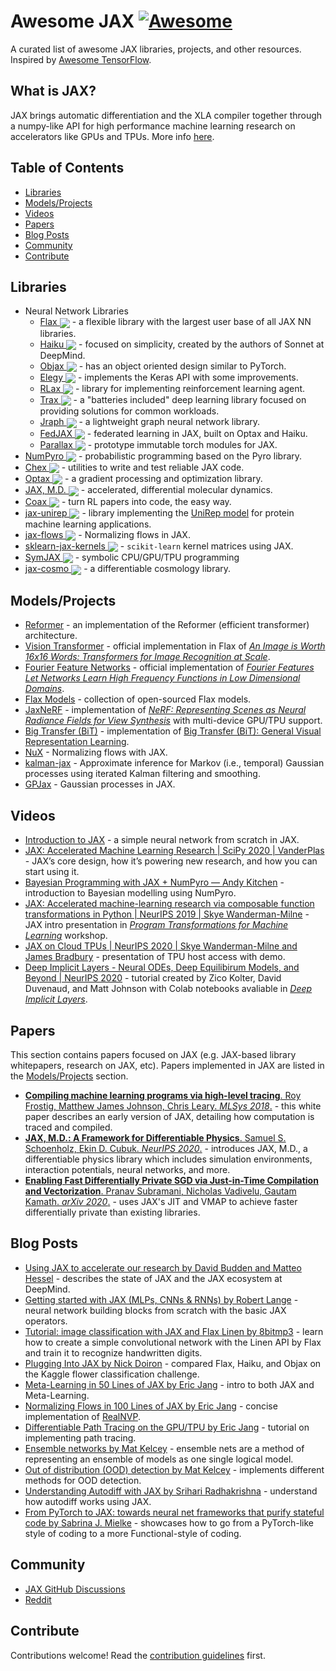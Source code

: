 # Awesome JAX [![Awesome](https://awesome.re/badge.svg)](https://awesome.re)

A curated list of awesome JAX libraries, projects, and other resources. Inspired by [Awesome TensorFlow](https://github.com/jtoy/awesome-tensorflow).

## What is JAX?

JAX brings automatic differentiation and the XLA compiler together through a numpy-like API for high performance machine learning research on accelerators like GPUs and TPUs. More info [here](https://github.com/google/jax).


## Table of Contents

- [Libraries](#libraries)
- [Models/Projects](#projects)
- [Videos](#videos)
- [Papers](#papers)
- [Blog Posts](#posts)
- [Community](#community)
- [Contribute](#contribute)

<a name="libraries" />

## Libraries

- Neural Network Libraries
    - [Flax <img src="https://img.shields.io/github/stars/google/flax?style=social" align="center">](https://github.com/google/flax) - a flexible library with the largest user base of all JAX NN libraries.
    - [Haiku <img src="https://img.shields.io/github/stars/deepmind/dm-haiku?style=social" align="center">](https://github.com/deepmind/dm-haiku) - focused on simplicity, created by the authors of Sonnet at DeepMind.
    - [Objax <img src="https://img.shields.io/github/stars/google/objax?style=social" align="center">](https://github.com/google/objax) - has an object oriented design similar to PyTorch.
    - [Elegy <img src="https://img.shields.io/github/stars/poets-ai/elegy?style=social" align="center">](https://poets-ai.github.io/elegy/) - implements the Keras API with some improvements.
    - [RLax <img src="https://img.shields.io/github/stars/deepmind/rlax?style=social" align="center">](https://github.com/deepmind/rlax) - library for implementing reinforcement learning agent.
    - [Trax <img src="https://img.shields.io/github/stars/google/trax?style=social" align="center">](https://github.com/google/trax) - a "batteries included" deep learning library focused on providing solutions for common workloads.
    - [Jraph <img src="https://img.shields.io/github/stars/deepmind/jraph?style=social" align="center">](https://github.com/deepmind/jraph) - a lightweight graph neural network library.
    - [FedJAX <img src="https://img.shields.io/github/stars/google/fedjax?style=social" align="center">](https://github.com/google/fedjax) - federated learning in JAX, built on Optax and Haiku.
    - [Parallax <img src="https://img.shields.io/github/stars/srush/parallax?style=social" align="center">](https://github.com/srush/parallax) - prototype immutable torch modules for JAX.
- [NumPyro <img src="https://img.shields.io/github/stars/pyro-ppl/numpyro?style=social" align="center">](https://github.com/pyro-ppl/numpyro) - probabilistic programming based on the Pyro library.
- [Chex <img src="https://img.shields.io/github/stars/deepmind/chex?style=social" align="center">](https://github.com/deepmind/chex) - utilities to write and test reliable JAX code.
- [Optax <img src="https://img.shields.io/github/stars/deepmind/optax?style=social" align="center">](https://github.com/deepmind/optax) - a gradient processing and optimization library.
- [JAX, M.D. <img src="https://img.shields.io/github/stars/google/jax-md?style=social" align="center">](https://github.com/google/jax-md) - accelerated, differential molecular dynamics.
- [Coax <img src="https://img.shields.io/github/stars/microsoft/coax?style=social" align="center">](https://github.com/microsoft/coax) - turn RL papers into code, the easy way.
- [jax-unirep <img src="https://img.shields.io/github/stars/ElArkk/jax-unirep?style=social" align="center">](https://github.com/ElArkk/jax-unirep) - library implementing the [UniRep model](https://www.nature.com/articles/s41592-019-0598-1) for protein machine learning applications.
- [jax-flows <img src="https://img.shields.io/github/stars/ChrisWaites/jax-flows?style=social" align="center">](https://github.com/ChrisWaites/jax-flows) - Normalizing flows in JAX.
- [sklearn-jax-kernels <img src="https://img.shields.io/github/stars/ExpectationMax/sklearn-jax-kernels?style=social" align="center">](https://github.com/ExpectationMax/sklearn-jax-kernels) - `scikit-learn` kernel matrices using JAX.
- [SymJAX <img src="https://img.shields.io/github/stars/SymJAX/SymJAX?style=social" align="center">](https://github.com/SymJAX/SymJAX) - symbolic CPU/GPU/TPU programming 
- [jax-cosmo <img src="https://img.shields.io/github/stars/DifferentiableUniverseInitiative/jax_cosmo?style=social" align="center">](https://github.com/DifferentiableUniverseInitiative/jax_cosmo) - a differentiable cosmology library.

<a name="projects" />

## Models/Projects

- [Reformer](https://github.com/google/trax/tree/master/trax/models/reformer) - an implementation of the Reformer (efficient transformer) architecture.
- [Vision Transformer](https://github.com/google-research/vision_transformer) - official implementation in Flax of [_An Image is Worth 16x16 Words: Transformers for Image Recognition at Scale_](https://arxiv.org/abs/2010.11929).
- [Fourier Feature Networks](https://github.com/tancik/fourier-feature-networks) - official implementation of [_Fourier Features Let Networks Learn High Frequency Functions in Low Dimensional Domains_](https://people.eecs.berkeley.edu/~bmild/fourfeat).
- [Flax Models](https://github.com/google-research/google-research/tree/master/flax_models) - collection of open-sourced Flax models.
- [JaxNeRF](https://github.com/google-research/google-research/tree/master/jaxnerf) - implementation of [_NeRF: Representing Scenes as Neural Radiance Fields for View Synthesis_](http://www.matthewtancik.com/nerf) with multi-device GPU/TPU support.
- [Big Transfer (BiT)](https://github.com/google-research/big_transfer) - implementation of [Big Transfer (BiT): General Visual Representation Learning](https://arxiv.org/abs/1912.11370).
- [NuX](https://github.com/Information-Fusion-Lab-Umass/NuX) - Normalizing flows with JAX.
- [kalman-jax](https://github.com/AaltoML/kalman-jax) - Approximate inference for Markov (i.e., temporal) Gaussian processes using iterated Kalman filtering and smoothing.
- [GPJax](https://github.com/thomaspinder/GPJax) - Gaussian processes in JAX.

<a name="videos" />

## Videos

- [Introduction to JAX](https://youtu.be/0mVmRHMaOJ4) - a simple neural network from scratch in JAX.
- [JAX: Accelerated Machine Learning Research | SciPy 2020 | VanderPlas](https://youtu.be/z-WSrQDXkuM) - JAX’s core design, how it’s powering new research, and how you can start using it.
- [Bayesian Programming with JAX + NumPyro — Andy Kitchen](https://youtu.be/CecuWGpoztw) - introduction to Bayesian modelling using NumPyro.
- [JAX: Accelerated machine-learning research via composable function transformations in Python | NeurIPS 2019 | Skye Wanderman-Milne](https://slideslive.com/38923687/jax-accelerated-machinelearning-research-via-composable-function-transformations-in-python) - JAX intro presentation in [_Program Transformations for Machine Learning_](https://program-transformations.github.io) workshop.
- [JAX on Cloud TPUs | NeurIPS 2020 | Skye Wanderman-Milne and James Bradbury](https://drive.google.com/file/d/1jKxefZT1xJDUxMman6qrQVed7vWI0MIn/edit) - presentation of TPU host access with demo.
- [Deep Implicit Layers - Neural ODEs, Deep Equilibirum Models, and Beyond | NeurIPS 2020](https://slideslive.com/38935810/deep-implicit-layers-neural-odes-equilibrium-models-and-beyond) - tutorial created by Zico Kolter, David Duvenaud, and Matt Johnson with Colab notebooks avaliable in [_Deep Implicit Layers_](http://implicit-layers-tutorial.org).

<a name="papers" />

## Papers

This section contains papers focused on JAX (e.g. JAX-based library whitepapers, research on JAX, etc). Papers implemented in JAX are listed in the [Models/Projects](#projects) section.

- [__Compiling machine learning programs via high-level tracing__. Roy Frostig, Matthew James Johnson, Chris Leary. _MLSys 2018_.](https://mlsys.org/Conferences/doc/2018/146.pdf) - this white paper describes an early version of JAX, detailing how computation is traced and compiled.
- [__JAX, M.D.: A Framework for Differentiable Physics__. Samuel S. Schoenholz, Ekin D. Cubuk. _NeurIPS 2020_.](https://arxiv.org/abs/1912.04232) - introduces JAX, M.D., a differentiable physics library which includes simulation environments, interaction potentials, neural networks, and more.
- [__Enabling Fast Differentially Private SGD via Just-in-Time Compilation and Vectorization__. Pranav Subramani, Nicholas Vadivelu, Gautam Kamath. _arXiv 2020_.](https://arxiv.org/abs/2010.09063) - uses JAX's JIT and VMAP to achieve faster differentially private than existing libraries.

<a name="posts" />

## Blog Posts

- [Using JAX to accelerate our research by David Budden and Matteo Hessel](https://deepmind.com/blog/article/using-jax-to-accelerate-our-research) - describes the state of JAX and the JAX ecosystem at DeepMind.
- [Getting started with JAX (MLPs, CNNs & RNNs) by Robert Lange](https://roberttlange.github.io/posts/2020/03/blog-post-10/) - neural network building blocks from scratch with the basic JAX operators.
- [Tutorial: image classification with JAX and Flax Linen by 8bitmp3](https://github.com/8bitmp3/JAX-Flax-Tutorial-Image-Classification-with-Linen) - learn how to create a simple convolutional network with the Linen API by Flax and train it to recognize handwritten digits.
- [Plugging Into JAX by Nick Doiron](https://medium.com/swlh/plugging-into-jax-16c120ec3302) - compared Flax, Haiku, and Objax on the Kaggle flower classification challenge.
- [Meta-Learning in 50 Lines of JAX by Eric Jang](https://blog.evjang.com/2019/02/maml-jax.html) - intro to both JAX and Meta-Learning.
- [Normalizing Flows in 100 Lines of JAX by Eric Jang](https://blog.evjang.com/2019/07/nf-jax.html) - concise implementation of [RealNVP](https://arxiv.org/abs/1605.08803).
- [Differentiable Path Tracing on the GPU/TPU by Eric Jang](https://blog.evjang.com/2019/11/jaxpt.html) - tutorial on implementing path tracing.
- [Ensemble networks by Mat Kelcey](http://matpalm.com/blog/ensemble_nets) - ensemble nets are a method of representing an ensemble of models as one single logical model.
- [Out of distribution (OOD) detection  by Mat Kelcey](http://matpalm.com/blog/ood_using_focal_loss) - implements different methods for OOD detection.
- [Understanding Autodiff with JAX by Srihari Radhakrishna](https://www.radx.in/jax.html) - understand how autodiff works using JAX.
- [From PyTorch to JAX: towards neural net frameworks that purify stateful code by Sabrina J. Mielke](https://sjmielke.com/jax-purify.htm) - showcases how to go from a PyTorch-like style of coding to a more Functional-style of coding. 

<a name="community" />

## Community

- [JAX GitHub Discussions](https://github.com/google/jax/discussions)
- [Reddit](https://www.reddit.com/r/JAX/)

<a name="contribute" />

## Contribute

Contributions welcome! Read the [contribution guidelines](contributing.md) first.
